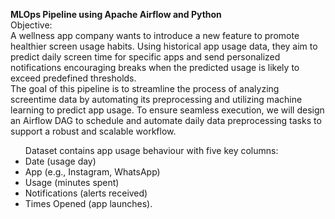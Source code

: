 <b>MLOps Pipeline using Apache Airflow and Python</b><br/>
Objective:<br/>
A wellness app company wants to introduce a new feature to promote healthier screen usage habits. Using historical app usage data, they aim to predict daily screen time for specific apps and send personalized notifications encouraging breaks when the predicted usage is likely to exceed predefined thresholds.<br/>
The goal of this pipeline is to streamline the process of analyzing screentime data by automating its preprocessing and utilizing machine learning to predict app usage. To ensure seamless execution, we will design an Airflow DAG to schedule and automate daily data preprocessing tasks to support a robust and scalable workflow.<br/>
<ul>
Dataset contains app usage behaviour with five key columns:
<li>
Date (usage day)
</li>
<li>  
App (e.g., Instagram, WhatsApp)
</li>
<li>
Usage (minutes spent)
</li>
<li>
Notifications (alerts received)
</li>
<li>
Times Opened (app launches).
</li>
</ul>
